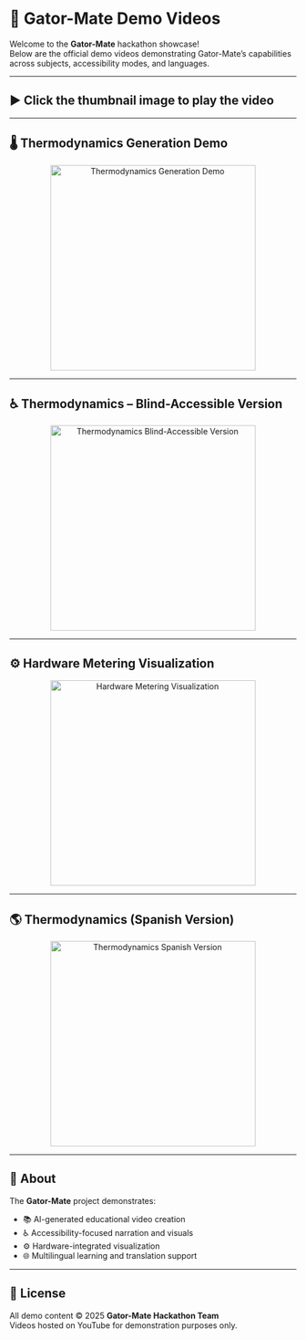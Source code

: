 # 🎥 Gator-Mate Demo Videos

Welcome to the **Gator-Mate** hackathon showcase!  
Below are the official demo videos demonstrating Gator-Mate’s capabilities across subjects, accessibility modes, and languages.

---

## ▶️ Click the thumbnail image to play the video

---

## 🌡️ Thermodynamics Generation Demo

<p align="center">
  <a href="https://www.youtube.com/watch?v=zuUDn7A5M_0" target="_blank">
    <img src="https://img.youtube.com/vi/zuUDn7A5M_0/hqdefault.jpg" 
         alt="Thermodynamics Generation Demo" width="360">
  </a>
</p>

---

## ♿ Thermodynamics – Blind-Accessible Version

<p align="center">
  <a href="https://www.youtube.com/watch?v=WEuzYl7aTYU" target="_blank">
    <img src="https://img.youtube.com/vi/WEuzYl7aTYU/hqdefault.jpg" 
         alt="Thermodynamics Blind-Accessible Version" width="360">
  </a>
</p>

---

## ⚙️ Hardware Metering Visualization

<p align="center">
  <a href="https://www.youtube.com/watch?v=mDN3sKLmQ4E" target="_blank">
    <img src="https://img.youtube.com/vi/mDN3sKLmQ4E/hqdefault.jpg" 
         alt="Hardware Metering Visualization" width="360">
  </a>
</p>

---

## 🌎 Thermodynamics (Spanish Version)

<p align="center">
  <a href="https://www.youtube.com/watch?v=nQ_j_5nU-oQ" target="_blank">
    <img src="https://img.youtube.com/vi/nQ_j_5nU-oQ/hqdefault.jpg" 
         alt="Thermodynamics Spanish Version" width="360">
  </a>
</p>

---

## 🧠 About

The **Gator-Mate** project demonstrates:
- 📚 AI-generated educational video creation  
- ♿ Accessibility-focused narration and visuals  
- ⚙️ Hardware-integrated visualization  
- 🌐 Multilingual learning and translation support  

---

## 📜 License

All demo content © 2025 **Gator-Mate Hackathon Team**  
Videos hosted on YouTube for demonstration purposes only.
